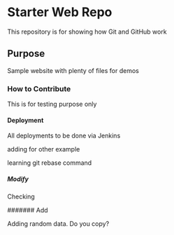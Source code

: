 # Starter Web Repo

This repository is for showing how Git and GitHub work

## Purpose

Sample website with plenty of files for demos

### How to Contribute

This is for testing purpose only

#### Deployment

All deployments to be done via Jenkins

adding for other example

learning git rebase command


##### Modify

Checking

####### Add

Adding random data. Do you copy?
